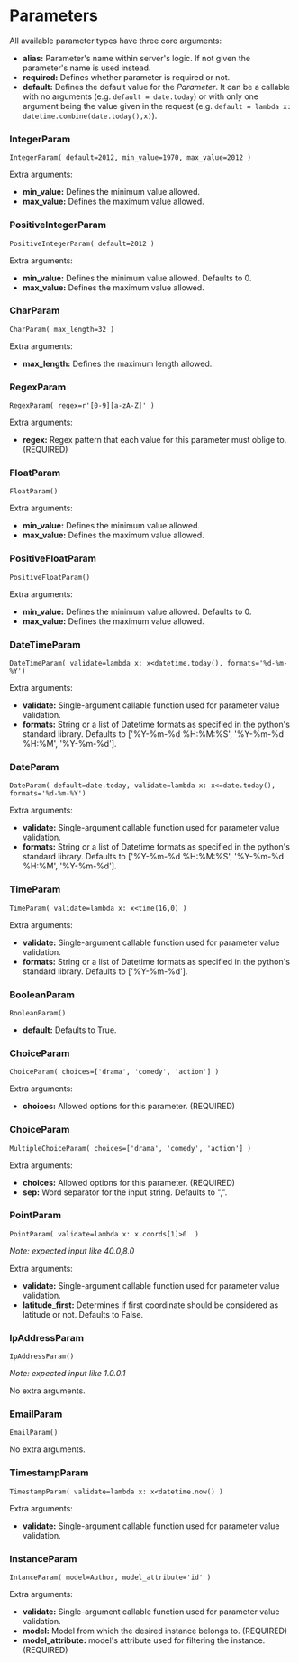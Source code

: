 # Parameters

All available parameter types have three core arguments:

- **alias:** Parameter's name within server's logic. If not given the parameter's name is used instead.
- **required:** Defines whether parameter is required or not.
- **default:** Defines the default value for the *Parameter*. It can be a callable with no arguments (e.g. `default = date.today`) or with only one argument being the value given in the request (e.g. `default = lambda x: datetime.combine(date.today(),x)`).


### IntegerParam

    IntegerParam( default=2012, min_value=1970, max_value=2012 )

Extra arguments:

- **min_value:** Defines the minimum value allowed.
- **max_value:** Defines the maximum value allowed.


### PositiveIntegerParam

    PositiveIntegerParam( default=2012 )

Extra arguments:

- **min_value:** Defines the minimum value allowed. Defaults to 0.
- **max_value:** Defines the maximum value allowed.


### CharParam

    CharParam( max_length=32 )

Extra arguments:

- **max_length:** Defines the maximum length allowed.


### RegexParam

    RegexParam( regex=r'[0-9][a-zA-Z]' )

Extra arguments:

- **regex:** Regex pattern that each value for this parameter must oblige to. (REQUIRED)


### FloatParam

    FloatParam()

Extra arguments:

- **min_value:** Defines the minimum value allowed.
- **max_value:** Defines the maximum value allowed.


### PositiveFloatParam

    PositiveFloatParam()

Extra arguments:

- **min_value:** Defines the minimum value allowed. Defaults to 0.
- **max_value:** Defines the maximum value allowed.


### DateTimeParam

    DateTimeParam( validate=lambda x: x<datetime.today(), formats='%d-%m-%Y')

Extra arguments:

- **validate:** Single-argument callable function used for parameter value validation.
- **formats:**  String or a list of Datetime formats as specified in the python's standard library. Defaults to ['%Y-%m-%d %H:%M:%S', '%Y-%m-%d %H:%M', '%Y-%m-%d'].


### DateParam

    DateParam( default=date.today, validate=lambda x: x<=date.today(), formats='%d-%m-%Y')

Extra arguments:

- **validate:** Single-argument callable function used for parameter value validation.
- **formats:**  String or a list of Datetime formats as specified in the python's standard library. Defaults to ['%Y-%m-%d %H:%M:%S', '%Y-%m-%d %H:%M', '%Y-%m-%d'].


### TimeParam

    TimeParam( validate=lambda x: x<time(16,0) )

Extra arguments:

- **validate:** Single-argument callable function used for parameter value validation.
- **formats:**  String or a list of Datetime formats as specified in the python's standard library. Defaults to ['%Y-%m-%d'].


### BooleanParam

    BooleanParam()

- **default:** Defaults to True.


### ChoiceParam

    ChoiceParam( choices=['drama', 'comedy', 'action'] )

Extra arguments:

- **choices:** Allowed options for this parameter. (REQUIRED)


### ChoiceParam

    MultipleChoiceParam( choices=['drama', 'comedy', 'action'] )

Extra arguments:

- **choices:** Allowed options for this parameter. (REQUIRED)
- **sep:** Word separator for the input string. Defaults to ",".


### PointParam

    PointParam( validate=lambda x: x.coords[1]>0  ) 

*Note: expected input like 40.0,8.0*

Extra arguments:

- **validate:** Single-argument callable function used for parameter value validation.
- **latitude_first:** Determines if first coordinate should be considered as latitude or not. Defaults to False.


### IpAddressParam

    IpAddressParam()

*Note: expected input like 1.0.0.1*
    
No extra arguments.


### EmailParam

    EmailParam()
    
No extra arguments.


### TimestampParam

    TimestampParam( validate=lambda x: x<datetime.now() )
    
Extra arguments:

- **validate:** Single-argument callable function used for parameter value validation.


### InstanceParam

    IntanceParam( model=Author, model_attribute='id' )
    
Extra arguments:

- **validate:** Single-argument callable function used for parameter value validation.
- **model:** Model from which the desired instance belongs to. (REQUIRED)
- **model_attribute:** model's attribute used for filtering the instance. (REQUIRED)
